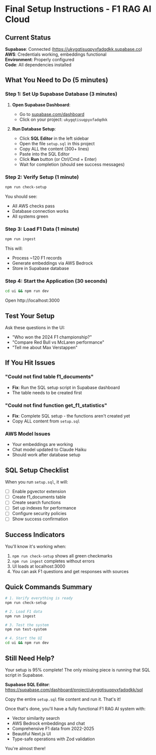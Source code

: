 # Final Setup Instructions - F1 RAG AI Cloud

## Current Status

**Supabase**: Connected (https://ukygqtisuqpyxfadqdkk.supabase.co)  
**AWS**: Credentials working, embeddings functional  
**Environment**: Properly configured  
**Code**: All dependencies installed  

## What You Need to Do (5 minutes)

### Step 1: Set Up Supabase Database (3 minutes)

1. **Open Supabase Dashboard**:
   - Go to [supabase.com/dashboard](https://supabase.com/dashboard)
   - Click on your project: `ukygqtisuqpyxfadqdkk`

2. **Run Database Setup**:
   - Click **SQL Editor** in the left sidebar
   - Open the file `setup.sql` in this project
   - Copy ALL the content (300+ lines)
   - Paste into the SQL Editor
   - Click **Run** button (or Ctrl/Cmd + Enter)
   - Wait for completion (should see success messages)

### Step 2: Verify Setup (1 minute)

```bash
npm run check-setup
```

You should see:
- All AWS checks pass
- Database connection works
- All systems green

### Step 3: Load F1 Data (1 minute)

```bash
npm run ingest
```

This will:
- Process ~120 F1 records
- Generate embeddings via AWS Bedrock
- Store in Supabase database

### Step 4: Start the Application (30 seconds)

```bash
cd ui && npm run dev
```

Open http://localhost:3000

## Test Your Setup

Ask these questions in the UI:
- "Who won the 2024 F1 championship?"
- "Compare Red Bull vs McLaren performance"
- "Tell me about Max Verstappen"

## If You Hit Issues

### "Could not find table f1_documents"
- **Fix**: Run the SQL setup script in Supabase dashboard
- The table needs to be created first

### "Could not find function get_f1_statistics"
- **Fix**: Complete SQL setup - the functions aren't created yet
- Copy ALL content from `setup.sql`

### AWS Model Issues
- Your embeddings are working
- Chat model updated to Claude Haiku
- Should work after database setup

## SQL Setup Checklist

When you run `setup.sql`, it will:
- [ ] Enable pgvector extension
- [ ] Create f1_documents table
- [ ] Create search functions
- [ ] Set up indexes for performance
- [ ] Configure security policies
- [ ] Show success confirmation

## Success Indicators

You'll know it's working when:
1. `npm run check-setup` shows all green checkmarks
2. `npm run ingest` completes without errors
3. UI loads at localhost:3000
4. You can ask F1 questions and get responses with sources

## Quick Commands Summary

```bash
# 1. Verify everything is ready
npm run check-setup

# 2. Load F1 data
npm run ingest

# 3. Test the system
npm run test-system

# 4. Start the UI
cd ui && npm run dev
```

## Still Need Help?

Your setup is 95% complete! The only missing piece is running that SQL script in Supabase.

**Supabase SQL Editor**: https://supabase.com/dashboard/project/ukygqtisuqpyxfadqdkk/sql

Copy the entire `setup.sql` file content and run it. That's it!

Once that's done, you'll have a fully functional F1 RAG AI system with:
- Vector similarity search
- AWS Bedrock embeddings and chat
- Comprehensive F1 data from 2022-2025
- Beautiful Next.js UI
- Type-safe operations with Zod validation

You're almost there!
